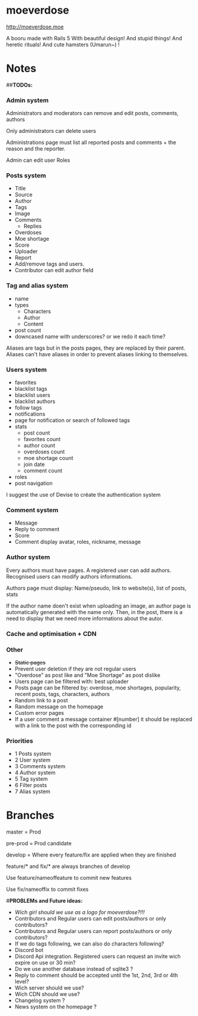 # moeverdose

http://moeverdose.moe

A booru made with Rails 5
With beautiful design! And stupid things! And heretic rituals! And cute hamsters (Umarun~) !

# Notes

##**TODOs:**

### Admin system
Administrators and moderators can remove and edit posts, comments, authors

Only administrators can delete users

Administrations page must list all reported posts and comments + the reason and the reporter.

Admin can edit user Roles

### Posts system

* Title
* Source
* Author
* Tags
* Image
* Comments
  * Replies
* Overdoses
* Moe shortage
* Score
* Uploader
* Report
* Add/remove tags and users.
* Contributor can edit author field

### Tag and alias system


* name
* types
  * Characters
  * Author
  * Content
* post count
* downcased name with underscores? or we redo it each time?

Aliases are tags but in the posts pages, they are replaced by their parent.
Aliases can't have aliases in order to prevent aliases linking to themselves.

### Users system

* favorites
* blacklist tags
* blacklist users
* blacklist authors
* follow tags
* notifications
* page for notification or search of followed tags
* stats
  * post count
  * favorites count
  * author count
  * overdoses count
  * moe shortage count
  * join date
  * comment count
* roles
* post navigation

I suggest the use of Devise to créate the authentication system

### Comment system

* Message
* Reply to comment
* Score
* Comment display avatar, roles, nickname, message

### Author system
Every authors must have pages. A registered user can add authors. Recognised users can modify authors informations.

Authors page must display: Name/pseudo, link to website(s), list of posts, stats

If the author name doen't exist when uploading an image, an author page is automatically generated with the name only.
Then, in the post, there is a need to display that we need more informations about the autor.

### Cache and optimisation + CDN

### Other
* ~~Static pages~~
* Prevent user deletion if they are not regular users
* "Overdose" as post like and "Moe Shortage" as post dislike
* Users page can be filtered with: best uploader
* Posts page can be filtered by: overdose, moe shortages, popularity, recent posts, tags, characters, authors
* Random link to a post
* Random message on the homepage
* Custom error pages
* If a user comment a message container #[number] it should be replaced with a link to the post with the corresponding id

### **Priorities**

* 1 Posts system
* 2 User system
* 3 Comments system
* 4 Author system
* 5 Tag system
* 6 Filter posts
* 7 Alias system

# Branches

master = Prod

pre-prod = Prod candidate

develop = Where every feature/fix are applied when they are finished

feature/* and fix/* are always branches of develop

Use feature/nameoffeature to commit new features

Use fix/nameoffix to commit fixes

#**PROBLEMs and Future ideas:**

* *Wich girl should we use as a logo for moeverdose?!!!*
* Contributors and Regular users can edit posts/authors or only contributors?
* Contributors and Regular users can report posts/authors or only contributors?
* If we do tags following, we can also do characters following?
* Discord bot
* Discord Api integration. Registered users can request an invite wich expire on use or 30 min?
* Do we use another database instead of sqlite3 ?
* Reply to comment should be accepted until the 1st, 2nd, 3rd or 4th level?
* Wich server should we use?
* Wich CDN should we use?
* Changelog system ?
* News system on the homepage ?
